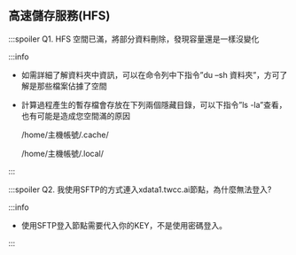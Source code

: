 
## 高速儲存服務(HFS)
:::spoiler Q1. HFS 空間已滿，將部分資料刪除，發現容量還是一樣沒變化

:::info

* 如需詳細了解資料夾中資訊，可以在命令列中下指令”du –sh 資料夾”，方可了解是那些檔案佔據了空間

* 計算過程產生的暫存檔會存放在下列兩個隱藏目錄，可以下指令”ls -la”查看，也有可能是造成您空間滿的原因

    /home/主機帳號/.cache/
    
    /home/主機帳號/.local/
    
:::

:::spoiler Q2. 我使用SFTP的方式連入xdata1.twcc.ai節點，為什麼無法登入?

:::info

* 使用SFTP登入節點需要代入你的KEY，不是使用密碼登入。

:::
